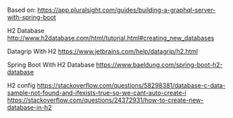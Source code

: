 Based on:
https://app.pluralsight.com/guides/building-a-graphql-server-with-spring-boot

H2 Database
http://www.h2database.com/html/tutorial.html#creating_new_databases

Datagrip With H2
https://www.jetbrains.com/help/datagrip/h2.html

Spring Boot With H2 Database
https://www.baeldung.com/spring-boot-h2-database

H2 config
https://stackoverflow.com/questions/58298381/database-c-data-sample-not-found-and-ifexists-true-so-we-cant-auto-create-i
https://stackoverflow.com/questions/24372931/how-to-create-new-database-in-h2